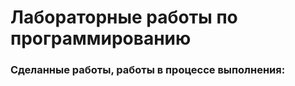# Лабораторные работы по программированию #
### Сделанные работы, работы в процессе выполнения: ###
